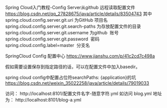 
Spring Cloud入门教程-Config Server从github 远程读取配置文件
https://blog.csdn.net/qq_27828675/java/article/details/83504743
其中 
spring.cloud.config.server.git.uri 为GitHub 项目名
spring.cloud.config.server.git.search-paths 为存放配置文件的目录
spring.cloud.config.server.git.username 为github  账号
spring.cloud.config.server.git.password  密码
spring.cloud.config.label=master  分支名


SpringCloud Config 配置中心
https://www.jianshu.com/p/41c2cd7c498a

假如需要设置保存到指定路径的话，可以在配置文件中加入basedir。

spring cloud config中配置占位符searchPaths: {application}的坑
https://blog.csdn.net/weixin_35022258/java/article/details/79019033


访问：
http://localhost:8101/配置文件名字-随意字符.yml
如访问 blog.yml
地址为：
http://localhost:8101/blog-a.yml

